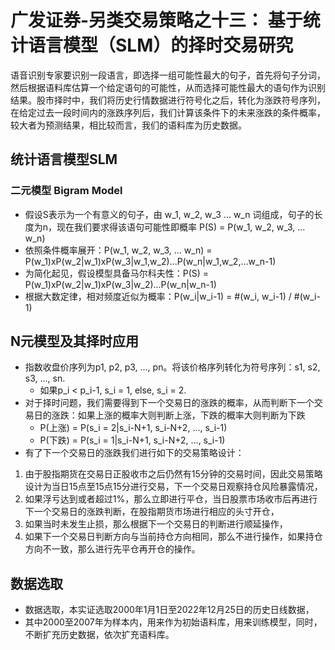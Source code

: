 # 广发证券-另类交易策略之十三： 基于统计语言模型（SLM）的择时交易研究

语音识别专家要识别一段语言，即选择一组可能性最大的句子，首先将句子分词，然后根据语料库估算一个给定语句的可能性，从而选择可能性最大的语句作为识别结果。股市择时中，我们将历史行情数据进行符号化之后，转化为涨跌符号序列，在给定过去一段时间内的涨跌序列后，我们计算该条件下的未来涨跌的条件概率，较大者为预测结果，相比较而言，我们的语料库为历史数据。


## 统计语言模型SLM
### 二元模型 Bigram Model
- 假设S表示为一个有意义的句子，由 w_1, w_2, w_3 ... w_n 词组成，句子的长度为n，现在我们要求得该语句可能性即概率 P(S) = P(w_1, w_2, w_3, ... w_n)
- 依照条件概率展开：P(w_1, w_2, w_3, ... w_n) = P(w_1)xP(w_2|w_1)xP(w_3|w_1,w_2)...P(w_n|w_1,w_2,...w_n-1)
- 为简化起见，假设模型具备马尔科夫性：P(S) = P(w_1)xP(w_2|w_1)xP(w_3|w_2)...P(w_n|w_n-1)
- 根据大数定律，相对频度近似为概率：P(w_i|w_i-1) = #(w_i, w_i-1) / #(w_i-1)

## N元模型及其择时应用
- 指数收盘价序列为p1, p2, p3, ..., pn。将该价格序列转化为符号序列：s1, s2, s3, ..., sn.
    - 如果p_i < p_i-1, s_i = 1, else, s_i = 2.
- 对于择时问题，我们需要得到下一个交易日的涨跌的概率，从而判断下一个交易日的涨跌：如果上涨的概率大则判断上涨，下跌的概率大则判断为下跌
    - P(上涨) = P(s_i = 2|s_i-N+1, s_i-N+2, ..., s_i-1)
    - P(下跌) = P(s_i = 1|s_i-N+1, s_i-N+2, ..., s_i-1)
- 有了下一个交易日的涨跌我们进行如下的交易策略设计：
1. 由于股指期货在交易日正股收市之后仍然有15分钟的交易时间，因此交易策略设计为当日15点至15点15分进行交易，下一个交易日观察持仓风险暴露情况，
2. 如果浮亏达到或者超过1%，那么立即进行平仓，当日股票市场收市后再进行下一个交易日的涨跌判断，在股指期货市场进行相应的头寸开仓，
3. 如果当时未发生止损，那么根据下一个交易日的判断进行顺延操作，
4. 如果下一个交易日判断方向与当前持仓方向相同，那么不进行操作，如果持仓方向不一致，那么进行先平仓再开仓的操作。


## 数据选取
- 数据选取，本实证选取2000年1月1日至2022年12月25日的历史日线数据， 
- 其中2000至2007年为样本内，用来作为初始语料库，用来训练模型，同时，不断扩充历史数据，依次扩充语料库。

